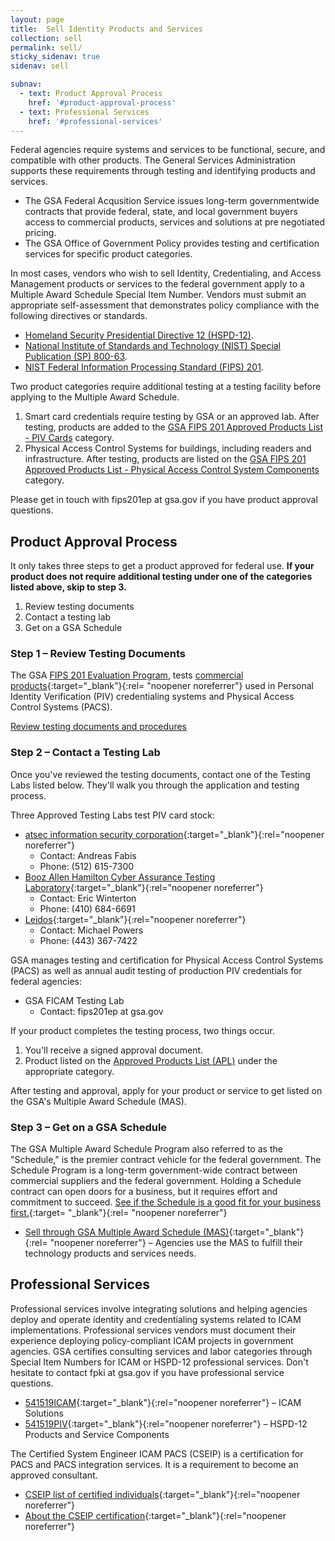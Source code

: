 ```yaml
---
layout: page
title:  Sell Identity Products and Services
collection: sell
permalink: sell/
sticky_sidenav: true
sidenav: sell

subnav:
  - text: Product Approval Process
    href: '#product-approval-process'
  - text: Professional Services
    href: '#professional-services'
---
```


Federal agencies require systems and services to be functional, secure, and compatible with other products. The General Services Administration supports these requirements through testing and identifying products and services.
- The GSA Federal Acqusition Service  issues long-term governmentwide contracts that provide federal, state, and local government buyers access to commercial products, services and solutions at pre negotiated pricing.
- The GSA Office of Government Policy provides testing and certification services for specific product categories.

In most cases, vendors who wish to sell Identity, Credentialing, and Access Management products or services to the federal government apply to a Multiple Award Schedule Special Item Number. Vendors must submit an appropriate self-assessment that demonstrates policy compliance with the following directives or standards.
- [Homeland Security Presidential Directive 12 (HSPD-12)](https://www.dhs.gov/homeland-security-presidential-directive-12).
- [National Institute of Standards and Technology (NIST) Special Publication (SP) 800-63](https://pages.nist.gov/800-63-3/). 
- [NIST Federal Information Processing Standard (FIPS) 201](https://csrc.nist.gov/publications/detail/fips/201/3/final).

Two product categories require additional testing at a testing facility before applying to the Multiple Award Schedule.
1. Smart card credentials require testing by GSA or an approved lab. After testing, products are added to the [GSA FIPS 201 Approved Products List - PIV Cards](idmanagement.gov/approved-products-list-piv/) category.
2. Physical Access Control Systems for buildings, including readers and infrastructure. After testing, products are listed on the [GSA FIPS 201 Approved Products List - Physical Access Control System Components](https://www.idmanagement.gov/approved-products-list-pacs-products/) category.

Please get in touch with fips201ep at gsa.gov if you have product approval questions.

## Product Approval Process

It only takes three steps to get a product approved for federal use. **If your product does not require additional testing under one of the categories listed above, skip to step 3.**

1. Review testing documents
2. Contact a testing lab
3. Get on a GSA Schedule

### Step 1 – Review Testing Documents

The GSA [FIPS 201 Evaluation Program](../../fips201/), tests [commercial products](https://www.acquisition.gov/far/2.101){:target="_blank"}{:rel= "noopener noreferrer"} used in Personal Identity Verification (PIV) credentialing systems and Physical Access Control Systems (PACS).

[Review testing documents and procedures](../../fips201/)

### Step 2 – Contact a Testing Lab

Once you've reviewed the testing documents, contact one of the Testing Labs listed below. They'll walk you through the application and testing process.

Three Approved Testing Labs test PIV card stock:
- [atsec information security corporation](http://www.atsec.com/){:target="_blank"}{:rel="noopener noreferrer"} 
  - Contact: Andreas Fabis
  - Phone: (512) 615-7300
- [Booz Allen Hamilton Cyber Assurance Testing Laboratory](http://csrc.nist.gov/groups/STM/testing_labs/#24){:target="_blank"}{:rel="noopener noreferrer"} 
  - Contact:  Eric Winterton
  - Phone: (410) 684-6691
- [Leidos](https://www.leidos.com/CC-FIPS140){:target="_blank"}{:rel="noopener noreferrer"} 
  - Contact: Michael Powers
  - Phone: (443) 367-7422

GSA manages testing and certification for Physical Access Control Systems (PACS) as well as annual audit testing of production PIV credentials for federal agencies:

- GSA FICAM Testing Lab
  - Contact: fips201ep at gsa.gov

If your product completes the testing process, two things occur.
1) You'll receive a signed approval document.
2) Product listed on the [Approved Products List (APL)](../buy#products) under the appropriate category.

After testing and approval, apply for your product or service to get listed on the GSA's Multiple Award Schedule (MAS).

### Step 3 – Get on a GSA Schedule

The GSA Multiple Award Schedule Program also referred to as the "Schedule," is the premier contract vehicle for the federal government. The Schedule Program is a long-term government-wide contract between commercial suppliers and the federal government. Holding a Schedule contract can open doors for a business, but it requires effort and commitment to succeed. [See if the Schedule is a good fit for your business first.](https://www.gsa.gov/buying-selling/purchasing-programs/gsa-schedule/selling-through-schedule/prospective-schedule-contractors-is-the-schedule-a-good-fit-for-me){:target= "_blank"}{:rel= "noopener noreferrer"}

- [Sell through GSA Multiple Award Schedule (MAS)](https://www.gsa.gov/portal/category/100519){:target="_blank"}{:rel= "noopener noreferrer"}  – Agencies use the MAS to fulfill their technology products and services needs.

## Professional Services

Professional services involve integrating solutions and helping agencies deploy and operate identity and credentialing systems related to ICAM implementations. Professional services vendors must document their experience deploying policy-compliant ICAM projects in government agencies. GSA certifies consulting services and labor categories through Special Item Numbers for ICAM or HSPD-12 professional services. Don't hesitate to contact fpki at gsa.gov if you have professional service questions.

- [541519ICAM](https://www.gsaelibrary.gsa.gov/ElibMain/sinDetails.do?scheduleNumber=MAS&specialItemNumber=541519ICAM&executeQuery=YES){:target="_blank"}{:rel="noopener noreferrer"} – ICAM Solutions
- [541519PIV](https://www.gsaelibrary.gsa.gov/ElibMain/sinDetails.do?scheduleNumber=MAS&specialItemNumber=541519PIV&executeQuery=YES){:target="_blank"}{:rel="noopener noreferrer"} – HSPD-12 Products and Service Components

The Certified System Engineer ICAM PACS (CSEIP) is a certification for PACS and PACS integration services. It is a requirement to become an approved consultant.

- [CSEIP list of certified individuals](http://www.smartcardalliance.org/activities-cseip-registry/){:target="_blank"}{:rel="noopener noreferrer"}
- [About the CSEIP certification](http://www.smartcardalliance.org/activities-certified-system-engineer-icam-pacs-training-and-certification-program/){:target="_blank"}{:rel="noopener noreferrer"}

